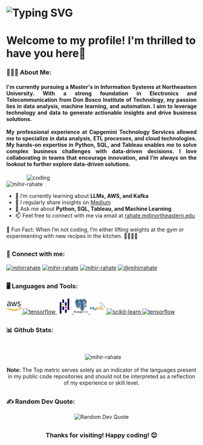 <h1 align="left">

![Typing SVG](https://readme-typing-svg.herokuapp.com?font=Verdana&color=4682B4&size=33&lines=Hi+There👋!!;I'm+Mihir+Rahate!;And+I'm+a+Data+Enthusiast!)

</h1>
<h1 align="left">Welcome to my profile! I'm thrilled to have you here🌟 </h1>

<h3 align="left"> 🧑🏻‍💻 About Me:</h3>
<h4 align="justify">
I'm currently pursuing a Master's in Information Systems at Northeastern University. With a strong foundation in Electronics and Telecommunication from Don Bosco Institute of Technology, my passion lies in data analysis, machine learning, and automation. I aim to leverage technology and data to generate actionable insights and drive business solutions. 
<br><br>
My professional experience at Capgemini Technology Services allowed me to specialize in data analysis, ETL processes, and cloud technologies. My hands-on expertise in Python, SQL, and Tableau enables me to solve complex business challenges with data-driven decisions. I love collaborating in teams that encourage innovation, and I’m always on the lookout to further explore data-driven solutions.
</h4>

<img align="right" alt="coding" width="450" src="https://i.giphy.com/media/v1.Y2lkPTc5MGI3NjExNWE4cW40dXR6cmR5ZTB3N3c2ZWVib2x3NDhkNW12cTU2Nm0xMTdhbCZlcD12MV9pbnRlcm5hbF9naWZfYnlfaWQmY3Q9Zw/JWuBH9rCO2uZuHBFpm/giphy.gif">

<p align="left"> <img src="https://komarev.com/ghpvc/?username=mihir-rahate&label=Profile%20views&color=0e75b6&style=flat" alt="mihir-rahate" /> </p>

- 🌱 I’m currently learning about **LLMs, AWS, and Kafka**
- 📝 I regularly share insights on [Medium](https://medium.com/%40mihirrahate)
- 💬 Ask me about **Python, SQL, Tableau, and Machine Learning**
- 📫 Feel free to connect with me via email at [rahate.m@northeastern.edu](mailto:rahate.m@northeastern.edu)

🚀 Fun Fact: When I’m not coding, I’m either lifting weights at the gym or experimenting with new recipes in the kitchen. 🏋️‍♂️👨‍🍳

##

<h3 align="left"> 📮 Connect with me:</h3>
<p align="left">
<a href="https://twitter.com/mihirrahate" target="blank"><img align="center" src="https://raw.githubusercontent.com/rahuldkjain/github-profile-readme-generator/master/src/images/icons/Social/twitter.svg" alt="mihirrahate" height="30" width="40" /></a>
<a href="https://linkedin.com/in/mihir-rahate" target="blank"><img align="center" src="https://raw.githubusercontent.com/rahuldkjain/github-profile-readme-generator/master/src/images/icons/Social/linked-in-alt.svg" alt="mihir-rahate" height="30" width="40" /></a>
<a href="https://github.com/mihir-rahate" target="blank"><img align="center" src="https://raw.githubusercontent.com/rahuldkjain/github-profile-readme-generator/master/src/images/icons/Social/github.svg" alt="mihir-rahate" height="30" width="40" /></a>
<a href="https://medium.com/@mihirrahate" target="blank"><img align="center" src="https://raw.githubusercontent.com/rahuldkjain/github-profile-readme-generator/master/src/images/icons/Social/medium.svg" alt="@mihirrahate" height="30" width="40" /></a>
</p>

##

<h3 align="left"> 🖥️ Languages and Tools:</h3>
<p align="left">
<a href="https://aws.amazon.com" target="_blank" rel="noreferrer"> <img src="https://raw.githubusercontent.com/devicons/devicon/master/icons/amazonwebservices/amazonwebservices-original-wordmark.svg" alt="aws" width="40" height="40"/> </a>
<a href="https://www.tensorflow.org" target="_blank" rel="noreferrer"> <img src="https://www.vectorlogo.zone/logos/tensorflow/tensorflow-icon.svg" alt="tensorflow" width="40" height="40"/> </a>
<a href="https://pandas.pydata.org/" target="_blank" rel="noreferrer"> <img src="https://raw.githubusercontent.com/devicons/devicon/2ae2a900d2f041da66e950e4d48052658d850630/icons/pandas/pandas-original.svg" alt="pandas" width="40" height="40"/> </a>
<a href="https://www.postgresql.org" target="_blank" rel="noreferrer"> <img src="https://raw.githubusercontent.com/devicons/devicon/master/icons/postgresql/postgresql-original-wordmark.svg" alt="postgresql" width="40" height="40"/> </a>
<a href="https://www.mysql.com/" target="_blank" rel="noreferrer"> <img src="https://raw.githubusercontent.com/devicons/devicon/master/icons/mysql/mysql-original-wordmark.svg" alt="mysql" width="40" height="40"/> </a>
<a href="https://scikit-learn.org/" target="_blank" rel="noreferrer"> <img src="https://upload.wikimedia.org/wikipedia/commons/0/05/Scikit_learn_logo_small.svg" alt="scikit-learn" width="40" height="40"/> </a>
<a href="https://www.tensorflow.org" target="_blank" rel="noreferrer"> <img src="https://www.vectorlogo.zone/logos/tensorflow/tensorflow-icon.svg" alt="tensorflow" width="40" height="40"/> </a>
</p>

##

<h3>📊 Github Stats: </h3>
<br/>
<p align="center">
&nbsp;
<img src="https://github-readme-stats.vercel.app/api/top-langs?username=mihir-rahate&langs_count=10&show_icons=true&locale=en&layout=compact&theme=algolia" alt="mihir-rahate" height="192px"/>
<br/>
<br>
<b>Note:</b> The Top metric serves solely as an indicator of the languages present in my public code repositories and should not be interpreted as a reflection of my experience or skill level.
</p>

##

<h3 align="left">✍️ Random Dev Quote: </h3>
<div align="center">
<img src="https://quotes-github-readme.vercel.app/api?type=horizontal&theme=dark" alt="Random Dev Quote">
</div>

##

<h3 align="center"> Thanks for visiting! Happy coding! 😊 </h3>
